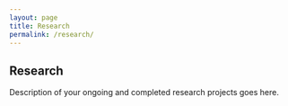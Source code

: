 ```yaml
---
layout: page
title: Research
permalink: /research/
---
```


## Research
Description of your ongoing and completed research projects goes here.
